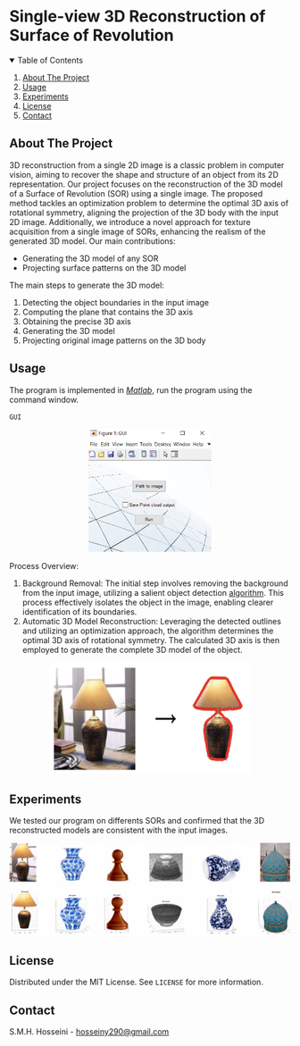 # Single-view 3D Reconstruction of Surface of Revolution
<!-- PROJECT LOGO 
<br />
<p align="center">
    <img src="Figures/title.JPG" alt="Logo" width="780" height="130">
</p>
-->


<!-- TABLE OF CONTENTS -->
<details open="open">
  <summary>Table of Contents</summary>
  <ol>
    <li><a href="#about-the-project">About The Project</a></li>
    <li><a href="#usage">Usage</a></li>
    <li><a href="#experiments">Experiments</a></li>
    <li><a href="#license">License</a></li>
    <li><a href="#contact">Contact</a></li>
  </ol>
</details>


<!-- ABOUT THE PROJECT -->
## About The Project

3D reconstruction from a single 2D image is a classic problem in computer vision, aiming to recover the shape and structure of an object from its 2D representation. Our project focuses on the reconstruction of the 3D model of a Surface of Revolution (SOR) using a single image. The proposed method tackles an optimization problem to determine the optimal 3D axis of rotational symmetry, aligning the projection of the 3D body with the input 2D image. Additionally, we introduce a novel approach for texture acquisition from a single image of SORs, enhancing the realism of the generated 3D model. Our main contributions:
* Generating the 3D model of any SOR
* Projecting surface patterns on the 3D model

The main steps to generate the 3D model:
1. Detecting the object boundaries in the input image
2. Computing the plane that contains the 3D axis
3. Obtaining the precise 3D axis
4. Generating the 3D model
5. Projecting original image patterns on the 3D body




<!-- USAGE  -->
## Usage

The program is implemented in _[Matlab](https://www.mathworks.com/)_, run the program using the command window.
 ```sh
 GUI
 ```
<p align="center">
    <img src="Figures/GUI.JPG" alt="Logo" width="220" height="220">
</p>

Process Overview:

1. Background Removal:
The initial step involves removing the background from the input image, utilizing a salient object detection [algorithm](https://github.com/danielgatis/rembg).
This process effectively isolates the object in the image, enabling clearer identification of its boundaries.
2. Automatic 3D Model Reconstruction:
Leveraging the detected outlines and utilizing an optimization approach, the algorithm determines the optimal 3D axis of rotational symmetry.
The calculated 3D axis is then employed to generate the complete 3D model of the object.

<p align="center">
    <img src="Figures/input_border.png" alt="Logo" width="360" height="200">
</p>




<!-- EXPERIMENTS -->
## Experiments

We tested our program on differents SORs and confirmed that the 3D reconstructed models are consistent with the input images.
<p align="center">
    <img src="Figures/test.jpg" alt="Logo" width="1000" height=auto>
</p>



<!-- LICENSE -->
## License

Distributed under the MIT License. See `LICENSE` for more information.




<!-- CONTACT -->
## Contact

S.M.H. Hosseini - hosseiny290@gmail.com


